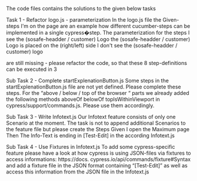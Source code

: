 The code files contains the solutions to the given below tasks

Task 1 - Refactor logo.js - parameterization In the logo.js file the Given-steps I'm on the page are an example how different cucumber-steps can be implemented in a single cypress�step. The parameterization for the steps I see the (sosafe-headder / customer) Logo the (sosafe-headder / customer) Logo is placed on the (right/left) side I don't see the (sosafe-headder / customer) logo

are still missing - please refactor the code, so that these 8 step-definitions can be executed in 3

Sub Task 2 - Complete startExplenationButton.js Some steps in the startExplenationButton.js file are not yet defined. Please complete these steps. For the “above / below / top of the browser “ parts we already added the following methods aboveOf belowOf topIsWithinViewport in cypress/support/commands.js. Please use them accordingly.

Sub Task 3 - Write Infotext.js Our Infotext feature consists of only one Scenario at the moment. The task is not to append additional Scenarios to the feature file but please create the Steps Given I open the Maximum page Then The Info-Text is ending in [Test-Edit] in the according Infotext.js

Sub Task 4 - Use Fixtures in Infotext.js To add some cypress-specific feature please have a look at how cypress is using JSON-files via fixtures to access informations: https://docs. cypress.io/api/commands/fixture#Syntax and add a fixture file in the JSON format containing “[Test-Edit]” as well as access this information from the JSON file in the Infotext.js
